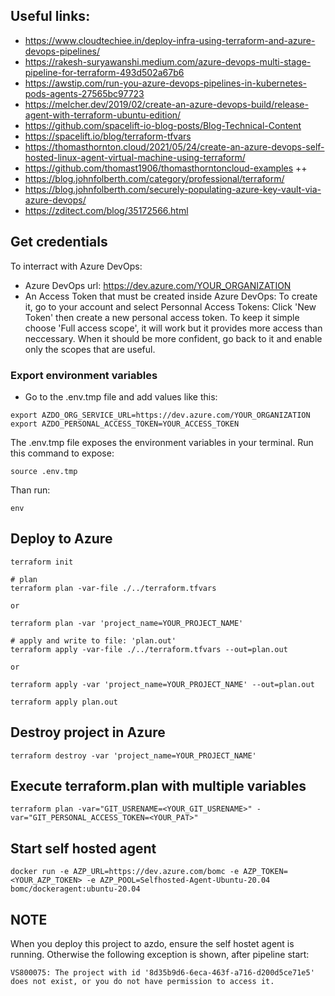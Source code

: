 ## Useful links:
- https://www.cloudtechiee.in/deploy-infra-using-terraform-and-azure-devops-pipelines/
- https://rakesh-suryawanshi.medium.com/azure-devops-multi-stage-pipeline-for-terraform-493d502a67b6
- https://awstip.com/run-you-azure-devops-pipelines-in-kubernetes-pods-agents-27565bc97723
- https://melcher.dev/2019/02/create-an-azure-devops-build/release-agent-with-terraform-ubuntu-edition/
- https://github.com/spacelift-io-blog-posts/Blog-Technical-Content
- https://spacelift.io/blog/terraform-tfvars
- https://thomasthornton.cloud/2021/05/24/create-an-azure-devops-self-hosted-linux-agent-virtual-machine-using-terraform/
- https://github.com/thomast1906/thomasthorntoncloud-examples ++
- https://blog.johnfolberth.com/category/professional/terraform/
- https://blog.johnfolberth.com/securely-populating-azure-key-vault-via-azure-devops/
- https://zditect.com/blog/35172566.html

## Get credentials
To interract with Azure DevOps:

- Azure DevOps url: https://dev.azure.com/YOUR_ORGANIZATION
- An Access Token that must be created inside Azure DevOps:
  To create it, go to your account and select Personnal Access Tokens:
  Click 'New Token' then create a new personal access token. To keep it simple choose 'Full access scope', 
  it will work but it provides more access than neccessary. When it should be more confident, 
  go back to it and enable only the scopes that are useful.

### Export environment variables

- Go to the .env.tmp file and add values like this:

```
export AZDO_ORG_SERVICE_URL=https://dev.azure.com/YOUR_ORGANIZATION
export AZDO_PERSONAL_ACCESS_TOKEN=YOUR_ACCESS_TOKEN
```

The .env.tmp file exposes the environment variables in your terminal. Run this command to expose:

```
source .env.tmp
```

Than run:

```
env
```

## Deploy to Azure

```
terraform init
```

```
# plan
terraform plan -var-file ./../terraform.tfvars

or

terraform plan -var 'project_name=YOUR_PROJECT_NAME'

# apply and write to file: 'plan.out'
terraform apply -var-file ./../terraform.tfvars --out=plan.out

or

terraform apply -var 'project_name=YOUR_PROJECT_NAME' --out=plan.out
```

```
terraform apply plan.out
```

## Destroy project in Azure

```
terraform destroy -var 'project_name=YOUR_PROJECT_NAME'
```

## Execute terraform.plan with multiple variables

```
terraform plan -var="GIT_USRENAME=<YOUR_GIT_USRENAME>" -var="GIT_PERSONAL_ACCESS_TOKEN=<YOUR_PAT>"
```

## Start self hosted agent

```
docker run -e AZP_URL=https://dev.azure.com/bomc -e AZP_TOKEN=<YOUR_AZP_TOKEN> -e AZP_POOL=Selfhosted-Agent-Ubuntu-20.04 bomc/dockeragent:ubuntu-20.04
```

## NOTE
When you deploy this project to azdo, ensure the self hostet agent is running. 
Otherwise the following exception is shown, after pipeline start:

```
VS800075: The project with id '8d35b9d6-6eca-463f-a716-d200d5ce71e5' does not exist, or you do not have permission to access it.
```